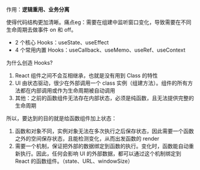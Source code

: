 作用：**逻辑重用、业务分离**

使得代码结构更加清晰。痛点eg：需要在组建中监听窗口变化，导致需要在不同生命周期去做事件 on 和 off。

* 2 个核心 Hooks：useState、useEffect
* 4 个常用内置 Hooks：useCallback、useMemo、useRef、useContext



为什么创造 Hooks?

1. React 组件之间不会互相继承，也就是没有用到 Class 的特性
2. UI 由状态驱动，很少在外部调用一个 class 实例（组建方法）。组件的所有方法都在内部调用或作为生命周期被自动调用
3. 其他：之前的函数组件无法存在内部状态，必须是纯函数，且无法提供完整的生命周期

所以，要达到的目的就是给函数组件加上状态：

1. 函数和对象不同，实例对象无法在多次执行之后保存状态，因此需要一个函数之外的空间保存状态，且能检测变化，从而出发函数的 render
2. 需要一个机制，保证把外部的数据绑定到函数的执行。变化时，函数能自动重新执行。因此，任何会影响 UI 的外部数据，都可以通过这个机制绑定到 React 的函数组件。（state、URL、windowSize）
